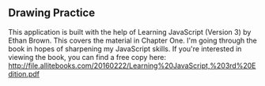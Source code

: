 ## Drawing Practice

This application is built with the help of Learning JavaScript (Version 3) by Ethan Brown. This covers the material in Chapter One. I'm going through the book in hopes of sharpening my JavaScript skills. If you're interested in viewing the book, you can find a free copy here: http://file.allitebooks.com/20160222/Learning%20JavaScript,%203rd%20Edition.pdf
